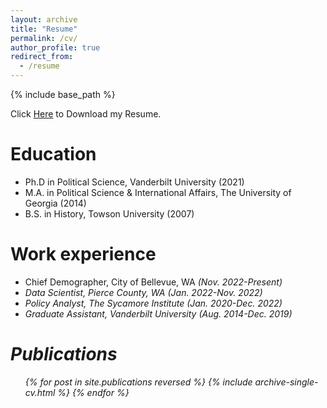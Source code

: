 ```yaml
---
layout: archive
title: "Resume"
permalink: /cv/
author_profile: true
redirect_from:
  - /resume
---
```


{% include base_path %}

Click [Here](https://github.com/bwtuggle/bwtuggle.github.io/blob/master/files/Bryce%20Williams-Tuggle%20Website%20Resume.pdf) to Download my Resume.

Education
======
* Ph.D in Political Science, Vanderbilt University (2021)
* M.A. in Political Science & International Affairs, The University of Georgia (2014)
* B.S. in History, Towson University (2007)

Work experience
======
* Chief Demographer, City of Bellevue, WA <i>(Nov. 2022-Present)<i>
* Data Scientist, Pierce County, WA <i>(Jan. 2022-Nov. 2022)<i>
* Policy Analyst, The Sycamore Institute <i>(Jan. 2020-Dec. 2022)<i>
* Graduate Assistant, Vanderbilt University <i>(Aug. 2014-Dec. 2019)<i>
  
Publications
======
  <ul>{% for post in site.publications reversed %}
    {% include archive-single-cv.html %}
  {% endfor %}</ul>
  
